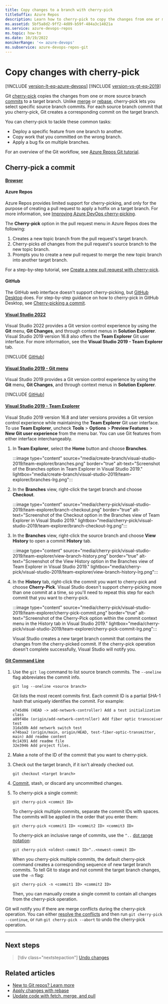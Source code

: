 ```yaml
---
title: Copy changes to a branch with cherry-pick
titleSuffix: Azure Repos
description: Learn how to cherry-pick to copy the changes from one or more source branch commits to a target branch within a Git repository.
ms.assetid: 5bf5a8d2-9ff2-4d89-b59f-484a3c14021a
ms.service: azure-devops-repos
ms.topic: how-to
ms.date: 10/19/2022
monikerRange: '<= azure-devops'
ms.subservice: azure-devops-repos-git
---
```


# Copy changes with cherry-pick

[!INCLUDE [version-lt-eq-azure-devops](../../includes/version-lt-eq-azure-devops.md)]
[!INCLUDE [version-vs-gt-eq-2019](../../includes/version-vs-gt-eq-2019.md)]

Git [cherry-pick](https://git-scm.com/docs/git-cherry-pick) copies the changes from one or more source branch [commits](commits.md) to a target branch. Unlike [merge](merging.md) or [rebase](rebase.md), cherry-pick lets you select specific source branch commits. For each source branch commit that you cherry-pick, Git creates a corresponding commit on the target branch.

You can cherry-pick to tackle these common tasks:

- Deploy a specific feature from one branch to another.
- Copy work that you committed on the wrong branch.
- Apply a bug fix on multiple branches.

For an overview of the Git workflow, see [Azure Repos Git tutorial](gitworkflow.md).

## Cherry-pick a commit

#### [Browser](#tab/browser/)

#### Azure Repos

Azure Repos provides limited support for cherry-picking, and only for the purpose of creating a pull request to apply a hotfix on a target branch. For more information, see [Improving Azure DevOps cherry-picking](https://devblogs.microsoft.com/devops/improving-azure-devops-cherry-picking/).

The **Cherry-pick** option in the pull request menu in Azure Repos does the following:

1. Creates a new topic branch from the pull request's target branch.
1. Cherry-picks *all* changes from the pull request's source branch to the new topic branch.
1. Prompts you to create a new pull request to merge the new topic branch into another target branch.

For a step-by-step tutorial, see [Create a new pull request with cherry-pick](/azure/devops/repos/git/pull-requests?view=azure-devops&tabs=browser&preserve-view=true#add-updates-with-cherry-pick).

#### GitHub

The GitHub web interface doesn't support cherry-picking, but [GitHub Desktop](https://desktop.github.com) does. For step-by-step guidance on how to cherry-pick in GitHub Desktop, see [Cherry-picking a commit](https://docs.github.com/en/desktop/contributing-and-collaborating-using-github-desktop/managing-commits/cherry-picking-a-commit).

#### [Visual Studio 2022](#tab/visual-studio-2022)

Visual Studio 2022 provides a Git version control experience by using the **Git** menu, **Git Changes**, and through context menus in **Solution Explorer**. Visual Studio 2019 version 16.8 also offers the **Team Explorer** Git user interface. For more information, see the **Visual Studio 2019 - Team Explorer** tab.

[!INCLUDE [GitHub](includes/cherry-pick-github.md)]

#### [Visual Studio 2019 - Git menu](#tab/visual-studio-2019-git-menu)

Visual Studio 2019 provides a Git version control experience by using the **Git** menu, **Git Changes**, and through context menus in **Solution Explorer**.

[!INCLUDE [GitHub](includes/cherry-pick-github.md)]

#### [Visual Studio 2019 - Team Explorer](#tab/visual-studio-2019-team-explorer)

Visual Studio 2019 version 16.8 and later versions provides a Git version control experience while maintaining the **Team Explorer** Git user interface. To use **Team Explorer**, uncheck **Tools** > **Options** > **Preview Features** > **New Git user experience** from the menu bar. You can use Git features from either interface interchangeably.

1. In **Team Explorer**, select the **Home** button and choose **Branches**.

   :::image type="content" source="media/create-branch/visual-studio-2019/team-explorer/branches.png" border="true" alt-text="Screenshot of the Branches option in Team Explorer in Visual Studio 2019." lightbox="media/create-branch/visual-studio-2019/team-explorer/branches-lrg.png":::

1. In the **Branches** view, right-click the target branch and choose **Checkout**.

   :::image type="content" source="media/cherry-pick/visual-studio-2019/team-explorer/branch-checkout.png" border="true" alt-text="Screenshot of the Checkout option in the Branches view of Team Explorer in Visual Studio 2019." lightbox="media/cherry-pick/visual-studio-2019/team-explorer/branch-checkout-lrg.png":::

1. In the **Branches** view, right-click the source branch and choose **View History** to open a commit **History** tab.

   :::image type="content" source="media/cherry-pick/visual-studio-2019/team-explorer/view-branch-history.png" border="true" alt-text="Screenshot of the View History option in the Branches view of Team Explorer in Visual Studio 2019." lightbox="media/cherry-pick/visual-studio-2019/team-explorer/view-branch-history-lrg.png":::

1. In the **History** tab, right-click the commit you want to cherry-pick and choose **Cherry-Pick**. Visual Studio doesn't support cherry-picking more than one commit at a time, so you'll need to repeat this step for each commit that you want to cherry-pick.

   :::image type="content" source="media/cherry-pick/visual-studio-2019/team-explorer/cherry-pick-commit.png" border="true" alt-text="Screenshot of the Cherry-Pick option within the commit context menu in the History tab in Visual Studio 2019." lightbox="media/cherry-pick/visual-studio-2019/team-explorer/cherry-pick-commit-lrg.png":::

   Visual Studio creates a new target branch commit that contains the changes from the cherry-picked commit. If the cherry-pick operation doesn't complete successfully, Visual Studio will notify you.

#### [Git Command Line](#tab/git-command-line)

1. Use the `git log` command to list source branch commits. The `--oneline` flag abbreviates the commit info.

    ```console
    git log --oneline <source branch>
    ```

    Git lists the most recent commits first. Each commit ID is a partial SHA-1 hash that uniquely identifies the commit. For example:

    ```output
    e745d06 (HEAD -> add-network-controller) Add a test initialization class
    a89f48e (origin/add-network-controller) Add fiber optic transceiver test
    31da50b Add network switch test
    e74baa2 (origin/main, origin/HEAD, test-fiber-optic-transmitter, main) Add readme content
    0c14391 Add readme file
    32e3946 Add project files.
    ```

1. Make a note of the ID of the commit that you want to cherry-pick.

1. Check out the target branch, if it isn't already checked out.

    ```console
    git checkout <target branch> 
    ```

1. [Commit](/azure/devops/repos/git/commits), stash, or discard any uncommitted changes.

1. To cherry-pick a single commit:

    ```console
    git cherry-pick <commit ID> 
    ```

    To cherry-pick multiple commits, separate the commit IDs with spaces. The commits will be applied in the order that you enter them:

    ```console
    git cherry-pick <commit1 ID> <commit2 ID> <commit3 ID> 
    ```

    To cherry-pick an inclusive range of commits, use the `^..` [dot range notation](https://git-scm.com/docs/gitrevisions#_dotted_range_notations):

    ```console
    git cherry-pick <oldest-commit ID>^..<newest-commit ID> 
    ```

    When you cherry-pick multiple commits, the default cherry-pick command creates a corresponding sequence of new target branch commits. To tell Git to stage and not commit the target branch changes, use the `-n` flag:
    
    ```console
    git cherry-pick -n <commit1 ID> <commit2 ID>
    ```
    Then, you can manually create a single commit to contain all changes from the cherry-pick operation.
    
Git will notify you if there are merge conflicts during the cherry-pick operation. You can either [resolve the conflicts](merging.md?tabs=command-line) and then run `git cherry-pick --continue`, or run `git cherry-pick --abort` to undo the cherry-pick operation.

---

## Next steps

> [!div class="nextstepaction"]
> [Undo changes](undo.md)

## Related articles

- [New to Git repos? Learn more](/devops/develop/git/set-up-a-git-repository)
- [Apply changes with rebase](rebase.md)
- [Update code with fetch, merge, and pull](pulling.md)
